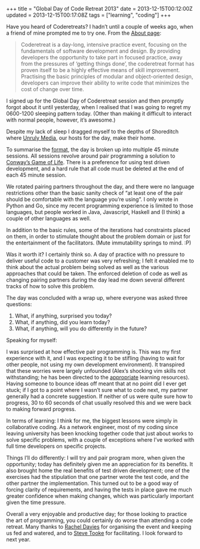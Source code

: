 +++
title = "Global Day of Code Retreat 2013"
date = 2013-12-15T00:12:00Z
updated = 2013-12-15T00:17:08Z
tags = ["learning", "coding"]
+++

Have you heard of Coderetreats? I hadn’t until a couple of weeks ago, when a
friend of mine prompted me to try one.  From the [About
page](http://coderetreat.org/about):

> Coderetreat is a day-long, intensive practice event, focusing on the
> fundamentals of software development and design. By providing developers the
> opportunity to take part in focused practice, away from the pressures of
> ‘getting things done’, the coderetreat format has proven itself to be a
> highly effective means of skill improvement. Practising the basic principles
> of modular and object-oriented design, developers can improve their ability
> to write code that minimizes the cost of change over time.

I signed up for the Global Day of Coderetreat session and then promptly forgot
about it until yesterday, when I realised that I was going to regret my
0600-1200 sleeping pattern today. (Other than making it difficult to interact
with normal people, however, it’s awesome.)

Despite my lack of sleep I dragged myself to the depths of Shoreditch where
[Unruly Media](http://unrulymedia.com/), our hosts for the day, make their
home.

To summarise the
[format](http://coderetreat.org/facilitating/structure-of-a-coderetreat), the
day is broken up into multiple 45 minute sessions. All sessions revolve around
pair programming a solution to [Conway’s Game of
Life](http://en.wikipedia.org/wiki/Conway%27s_Game_of_Life). There is a
preference for using test driven development, and a hard rule that all code
must be deleted at the end of each 45 minute session.

We rotated pairing partners throughout the day, and there were no language
restrictions other than the basic sanity check of “at least one of the pair
should be comfortable with the language you’re using”. I only wrote in Python
and Go, since my recent programming experience is limited to those languages,
but people worked in Java, Javascript, Haskell and (I think) a couple of other
languages as well.

In addition to the basic rules, some of the iterations had constraints placed
on them, in order to stimulate thought about the problem domain or just for the
entertainment of the facilitators. (Mute immutability springs to mind. :P)

Was it worth it? I certainly think so. A day of practice with no pressure to
deliver useful code to a customer was very refreshing; I felt it enabled me to
think about the actual problem being solved as well as the various approaches
that could be taken. The enforced deletion of code as well as changing pairing
partners during the day lead me down several different tracks of how to solve
this problem.

The day was concluded with a wrap up, where everyone was asked three questions:

1. What, if anything, surprised you today?
2. What, if anything, did you learn today?
3. What, if anything, will you do differently in the future?

Speaking for myself:

I was surprised at how effective pair programming is. This was my first
experience with it, and I was expecting it to be stifling (having to wait for
other people, not using my own development environment). It transpired that
these worries were largely unfounded (Alex’s shocking vim skills not
withstanding; he has been directed to the [appropriate](http://vimcasts.org/)
learning resources). Having someone to bounce ideas off meant that at no point
did I ever get stuck; if I got to a point where I wasn’t sure what to code
next, my partner generally had a concrete suggestion. If neither of us were
quite sure how to progress, 30 to 60 seconds of chat usually resolved this and
we were back to making forward progress.

In terms of learning: I think for me, the biggest lessons were simply in
collaborative coding. As a network engineer, most of my coding since leaving
university has been knocking together code that just about works to solve
specific problems, with a couple of exceptions where I’ve worked with full time
developers on specific projects.

Things I’ll do differently: I will try and pair program more, when given the
opportunity; today has definitely given me an appreciation for its benefits. It
also brought home the real benefits of test driven development; one of the
exercises had the stipulation that one partner wrote the test code, and the
other partner the implementation. This turned out to be a good way of forcing
clarity of requirements, and having the tests in place gave me much greater
confidence when making changes, which was particularly important given the time
pressure.

Overall a very enjoyable and productive day; for those looking to practice the
art of programming, you could certainly do worse than attending a code retreat.
Many thanks to [Rachel Davies](https://twitter.com/rachelcdavies) for
organising the event and keeping us fed and watered, and to [Steve
Tooke](http://kickstartacademy.io/team#tooky) for facilitating. I look forward
to next year.
